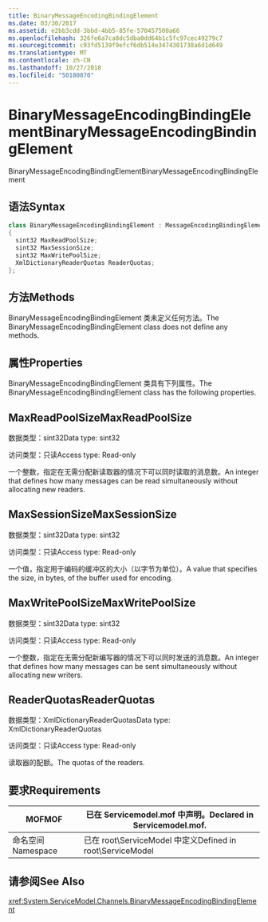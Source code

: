 ```yaml
---
title: BinaryMessageEncodingBindingElement
ms.date: 03/30/2017
ms.assetid: e2bb3cdd-3bbd-4bb5-85fe-570457500a66
ms.openlocfilehash: 326fe6a7ca8dc5dba0dd64b1c5fc97cec49279c7
ms.sourcegitcommit: c93fd5139f9efcf6db514e3474301738a6d1d649
ms.translationtype: MT
ms.contentlocale: zh-CN
ms.lasthandoff: 10/27/2018
ms.locfileid: "50180870"
---
```

# <a name="binarymessageencodingbindingelement"></a><span data-ttu-id="dbeaa-102">BinaryMessageEncodingBindingElement</span><span class="sxs-lookup"><span data-stu-id="dbeaa-102">BinaryMessageEncodingBindingElement</span></span>
<span data-ttu-id="dbeaa-103">BinaryMessageEncodingBindingElement</span><span class="sxs-lookup"><span data-stu-id="dbeaa-103">BinaryMessageEncodingBindingElement</span></span>  
  
## <a name="syntax"></a><span data-ttu-id="dbeaa-104">语法</span><span class="sxs-lookup"><span data-stu-id="dbeaa-104">Syntax</span></span>  
  
```csharp  
class BinaryMessageEncodingBindingElement : MessageEncodingBindingElement  
{  
  sint32 MaxReadPoolSize;  
  sint32 MaxSessionSize;  
  sint32 MaxWritePoolSize;  
  XmlDictionaryReaderQuotas ReaderQuotas;  
};  
```  
  
## <a name="methods"></a><span data-ttu-id="dbeaa-105">方法</span><span class="sxs-lookup"><span data-stu-id="dbeaa-105">Methods</span></span>  
 <span data-ttu-id="dbeaa-106">BinaryMessageEncodingBindingElement 类未定义任何方法。</span><span class="sxs-lookup"><span data-stu-id="dbeaa-106">The BinaryMessageEncodingBindingElement class does not define any methods.</span></span>  
  
## <a name="properties"></a><span data-ttu-id="dbeaa-107">属性</span><span class="sxs-lookup"><span data-stu-id="dbeaa-107">Properties</span></span>  
 <span data-ttu-id="dbeaa-108">BinaryMessageEncodingBindingElement 类具有下列属性。</span><span class="sxs-lookup"><span data-stu-id="dbeaa-108">The BinaryMessageEncodingBindingElement class has the following properties.</span></span>  
  
## <a name="maxreadpoolsize"></a><span data-ttu-id="dbeaa-109">MaxReadPoolSize</span><span class="sxs-lookup"><span data-stu-id="dbeaa-109">MaxReadPoolSize</span></span>  
 <span data-ttu-id="dbeaa-110">数据类型：sint32</span><span class="sxs-lookup"><span data-stu-id="dbeaa-110">Data type: sint32</span></span>  
  
 <span data-ttu-id="dbeaa-111">访问类型：只读</span><span class="sxs-lookup"><span data-stu-id="dbeaa-111">Access type: Read-only</span></span>  
  
 <span data-ttu-id="dbeaa-112">一个整数，指定在无需分配新读取器的情况下可以同时读取的消息数。</span><span class="sxs-lookup"><span data-stu-id="dbeaa-112">An integer that defines how many messages can be read simultaneously without allocating new readers.</span></span>  
  
## <a name="maxsessionsize"></a><span data-ttu-id="dbeaa-113">MaxSessionSize</span><span class="sxs-lookup"><span data-stu-id="dbeaa-113">MaxSessionSize</span></span>  
 <span data-ttu-id="dbeaa-114">数据类型：sint32</span><span class="sxs-lookup"><span data-stu-id="dbeaa-114">Data type: sint32</span></span>  
  
 <span data-ttu-id="dbeaa-115">访问类型：只读</span><span class="sxs-lookup"><span data-stu-id="dbeaa-115">Access type: Read-only</span></span>  
  
 <span data-ttu-id="dbeaa-116">一个值，指定用于编码的缓冲区的大小（以字节为单位）。</span><span class="sxs-lookup"><span data-stu-id="dbeaa-116">A value that specifies the size, in bytes, of the buffer used for encoding.</span></span>  
  
## <a name="maxwritepoolsize"></a><span data-ttu-id="dbeaa-117">MaxWritePoolSize</span><span class="sxs-lookup"><span data-stu-id="dbeaa-117">MaxWritePoolSize</span></span>  
 <span data-ttu-id="dbeaa-118">数据类型：sint32</span><span class="sxs-lookup"><span data-stu-id="dbeaa-118">Data type: sint32</span></span>  
  
 <span data-ttu-id="dbeaa-119">访问类型：只读</span><span class="sxs-lookup"><span data-stu-id="dbeaa-119">Access type: Read-only</span></span>  
  
 <span data-ttu-id="dbeaa-120">一个整数，指定在无需分配新编写器的情况下可以同时发送的消息数。</span><span class="sxs-lookup"><span data-stu-id="dbeaa-120">An integer that defines how many messages can be sent simultaneously without allocating new writers.</span></span>  
  
## <a name="readerquotas"></a><span data-ttu-id="dbeaa-121">ReaderQuotas</span><span class="sxs-lookup"><span data-stu-id="dbeaa-121">ReaderQuotas</span></span>  
 <span data-ttu-id="dbeaa-122">数据类型：XmlDictionaryReaderQuotas</span><span class="sxs-lookup"><span data-stu-id="dbeaa-122">Data type: XmlDictionaryReaderQuotas</span></span>  
  
 <span data-ttu-id="dbeaa-123">访问类型：只读</span><span class="sxs-lookup"><span data-stu-id="dbeaa-123">Access type: Read-only</span></span>  
  
 <span data-ttu-id="dbeaa-124">读取器的配额。</span><span class="sxs-lookup"><span data-stu-id="dbeaa-124">The quotas of the readers.</span></span>  
  
## <a name="requirements"></a><span data-ttu-id="dbeaa-125">要求</span><span class="sxs-lookup"><span data-stu-id="dbeaa-125">Requirements</span></span>  
  
|<span data-ttu-id="dbeaa-126">MOF</span><span class="sxs-lookup"><span data-stu-id="dbeaa-126">MOF</span></span>|<span data-ttu-id="dbeaa-127">已在 Servicemodel.mof 中声明。</span><span class="sxs-lookup"><span data-stu-id="dbeaa-127">Declared in Servicemodel.mof.</span></span>|  
|---------|-----------------------------------|  
|<span data-ttu-id="dbeaa-128">命名空间</span><span class="sxs-lookup"><span data-stu-id="dbeaa-128">Namespace</span></span>|<span data-ttu-id="dbeaa-129">已在 root\ServiceModel 中定义</span><span class="sxs-lookup"><span data-stu-id="dbeaa-129">Defined in root\ServiceModel</span></span>|  
  
## <a name="see-also"></a><span data-ttu-id="dbeaa-130">请参阅</span><span class="sxs-lookup"><span data-stu-id="dbeaa-130">See Also</span></span>  
 <xref:System.ServiceModel.Channels.BinaryMessageEncodingBindingElement>
